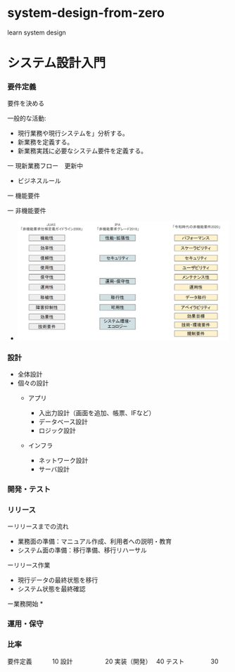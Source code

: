 # system-design-from-zero
learn system design

# システム設計入門

### 要件定義

要件を決める

一般的な活動:

* 現行業務や現行システムを」分析する。
* 新業務を定義する。
* 新業務実践に必要なシステム要件を定義する。

一 現新業務フロー　更新中
* ビジネスルール

一 機能要件

一 非機能要件
* <p align="center">
  <img src="images/reiwa_sysdesign_12_01.jpg">
  <br/>
</p>

### 設計

* 全体設計
* 個々の設計
    * アプリ
      * 入出力設計（画面を追加、帳票、IFなど）
      * データベース設計
      * ロジック設計
      
    * インフラ
      * ネットワーク設計
      * サーバ設計

### 開発・テスト

### リリース
ーリリースまでの流れ
* 業務面の準備：マニュアル作成、利用者への説明・教育
* システム面の準備：移行準備、移行リハーサル

ーリリース作業
* 現行データの最終状態を移行
* システム状態を最終確認

  
ー業務開始
* 


### 運用・保守

### 比率
要件定義 　　　10
設計 　　　　　20
実装（開発）　 40
テスト　　　　 30
